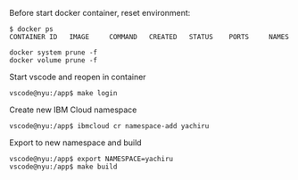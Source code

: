 Before start docker container, reset environment:
```
$ docker ps
CONTAINER ID   IMAGE     COMMAND   CREATED   STATUS    PORTS     NAMES
```

```
docker system prune -f
docker volume prune -f
```

Start vscode and reopen in container

```
vscode@nyu:/app$ make login
```

Create new IBM Cloud namespace
```
vscode@nyu:/app$ ibmcloud cr namespace-add yachiru
```
Export to new namespace and build
```
vscode@nyu:/app$ export NAMESPACE=yachiru
vscode@nyu:/app$ make build
```
